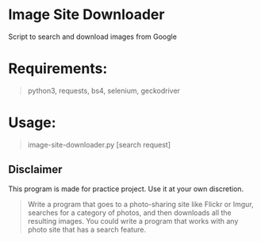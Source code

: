 # Image Site Downloader
Script to search and download images from Google

# Requirements:
> python3, requests, bs4, selenium, geckodriver

#  Usage: 
> image-site-downloader.py [search request]

## Disclaimer
This program is made for practice project. Use it at your own discretion.
> Write a program that goes to a photo-sharing site like Flickr or Imgur,
> searches for a category of photos, and then downloads all the resulting
> images. You could write a program that works with any photo site that has
> a search feature.
